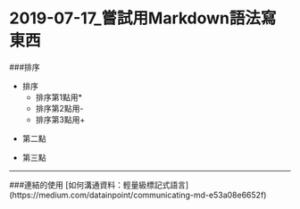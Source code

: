# 2019-07-17_嘗試用Markdown語法寫東西
###排序
* 排序
  * 排序第1點用*
  - 排序第2點用-
  + 排序第3點用+
- 第二點
+ 第三點
<hr>
###連結的使用
[如何溝通資料：輕量級標記式語言](https://medium.com/datainpoint/communicating-md-e53a08e6652f)
